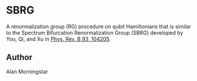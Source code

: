 # SBRG
A renormalization group (RG) procedure on qubit Hamiltonians that is similar to the Spectrum Bifurcation Renormalization Group (SBRG) developed by You, Qi, and Xu in [Phys. Rev. B 93, 104205](https://arxiv.org/abs/1508.03635).

## Author
Alan Morningstar
